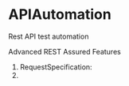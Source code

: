 # APIAutomation
Rest API test automation

Advanced REST Assured Features

1. RequestSpecification: 
2. 